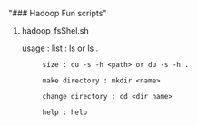 "### Hadoop Fun scripts" 

1) hadoop_fsShel.sh

	usage : list : ls <path> or ls . 
	
			size : du -s -h <path> or du -s -h .  
			
			make directory : mkdir <name>  
			
			change directory : cd <dir name>  
			
			help : help 
			 
